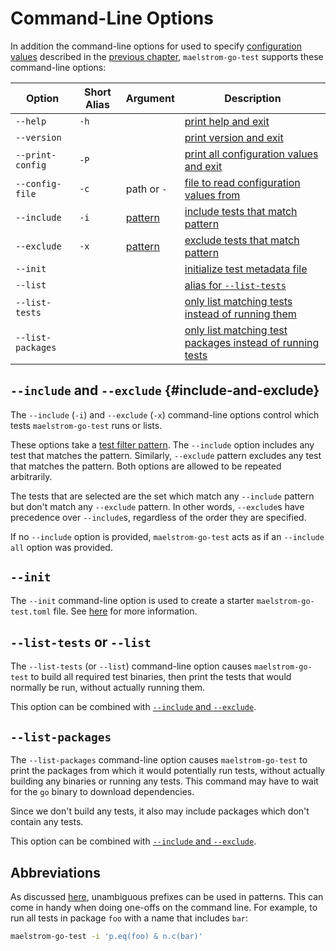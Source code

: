 # Command-Line Options

In addition the command-line options for used to specify [configuration
values](../config.md) described in the [previous chapter](config.md),
`maelstrom-go-test` supports these command-line options:

Option                                                      | Short Alias | Argument             | Description
------------------------------------------------------------|-------------|----------------------|------------
<span style="white-space: nowrap;">`--help`</span>          | `-h`        |                      | [print help and exit](../common-cli.md#--help)
<span style="white-space: nowrap;">`--version`</span>       |             |                      | [print version and exit](../common-cli.md#--version)
<span style="white-space: nowrap;">`--print-config`</span>  | `-P`        |                      | [print all configuration values and exit](../common-cli.md#--print-config)
<span style="white-space: nowrap;">`--config-file`</span>   | `-c`        | path or `-`          | [file to read configuration values from](../common-cli.md#--config-file)
<span style="white-space: nowrap;">`--include`</span>       | `-i`        | [pattern](filter.md) | [include tests that match pattern](#--include-and---exclude)
<span style="white-space: nowrap;">`--exclude`</span>       | `-x`        | [pattern](filter.md) | [exclude tests that match pattern](#--include-and---exclude)                                                  
<span style="white-space: nowrap;">`--init`</span>          |             |                      | [initialize test metadata file](#--init)
<span style="white-space: nowrap;">`--list`</span>          |             |                      | [alias for `--list-tests`](#--list-tests-or---list)
<span style="white-space: nowrap;">`--list-tests`</span>    |             |                      | [only list matching tests instead of running them](#--list-tests-or---list)
<span style="white-space: nowrap;">`--list-packages`</span> |             |                      | [only list matching test packages instead of running tests](#--list-packages)

## `--include` and `--exclude` {#include-and-exclude}

The `--include` (`-i`) and `--exclude` (`-x`) command-line options control which tests
`maelstrom-go-test` runs or lists.

These options take a [test filter pattern](filter.md). The `--include` option
includes any test that matches the pattern. Similarly, `--exclude` pattern
excludes any test that matches the pattern. Both options are allowed to be
repeated arbitrarily.

The tests that are selected are the set which match any `--include` pattern but
don't match any `--exclude` pattern. In other words, `--exclude`s have precedence
over `--include`s, regardless of the order they are specified.

If no `--include` option is provided, `maelstrom-go-test` acts as if an
`--include all` option was provided.

## `--init`

The `--init` command-line option is used to create a starter
`maelstrom-go-test.toml` file. See [here](spec/initializing.html) for more
information.

## `--list-tests` or `--list`

The `--list-tests` (or `--list`) command-line option causes `maelstrom-go-test`
to build all required test binaries, then print the tests that would normally
be run, without actually running them.

This option can be combined with [`--include` and `--exclude`](#include-and-exclude).

## `--list-packages`

The `--list-packages` command-line option causes `maelstrom-go-test` to print the
packages from which it would potentially run tests, without actually building any binaries
or running any tests. This command may have to wait for the `go` binary to download dependencies.

Since we don't build any tests, it also may include packages which don't contain any tests.

This option can be combined with [`--include` and `--exclude`](#include-and-exclude).

## Abbreviations

As discussed [here](filter.md#abbreviations), unambiguous prefixes can be used
in patterns. This can come in handy when doing one-offs on the command line.
For example, to run all tests in package `foo` with a name that includes `bar`:

```bash
maelstrom-go-test -i 'p.eq(foo) & n.c(bar)'
```
